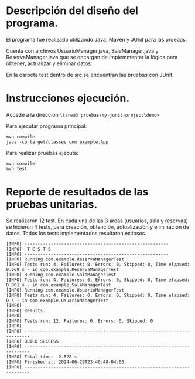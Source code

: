# Descripción del diseño del programa.
El programa fue realizado utilizando Java, Maven y JUnit para las pruebas.

Cuenta con archivos UsuarioManager.java, SalaManager.java y ReservaManager.java que se encargan de implemmentar la lógica para obtener, actualizar y eliminar datos.

En la carpeta test dentro de src se encuentran las pruebas con JUnit.
# Instrucciones ejecución.
Accede a la direccion ````\tarea3 pruebas\my-junit-project\demo>```` 

Para ejecutar programa principal:
````
mvn compile
java -cp target/classes com.example.App
````
Para realizar pruebas ejecuta:
````
mvn compile
mvn test
````
# Reporte de resultados de las pruebas unitarias.
Se realizaron 12 test. En cada una de las 3 áreas (usuarios, sala y reservas) se hicieron 4 tests, para creación, obtención, actualización y eliminación de datos.
Todos los tests implementados resultaron exitosos.
````
[INFO] -------------------------------------------------------
[INFO]  T E S T S
[INFO] -------------------------------------------------------
[INFO] Running com.example.ReservaManagerTest
[INFO] Tests run: 4, Failures: 0, Errors: 0, Skipped: 0, Time elapsed: 0.069 s - in com.example.ReservaManagerTest
[INFO] Running com.example.SalaManagerTest
[INFO] Tests run: 4, Failures: 0, Errors: 0, Skipped: 0, Time elapsed: 0.001 s - in com.example.SalaManagerTest
[INFO] Running com.example.UsuarioManagerTest
[INFO] Tests run: 4, Failures: 0, Errors: 0, Skipped: 0, Time elapsed: 0 s - in com.example.UsuarioManagerTest
[INFO] 
[INFO] Results:
[INFO]
[INFO] Tests run: 12, Failures: 0, Errors: 0, Skipped: 0
[INFO]
[INFO] ------------------------------------------------------------------------
[INFO] BUILD SUCCESS
[INFO] ------------------------------------------------------------------------
[INFO] Total time:  2.528 s
[INFO] Finished at: 2024-06-29T23:40:48-04:00
[INFO] ------------------------------------------------------------------------
````
